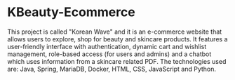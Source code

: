 # KBeauty-Ecommerce
This project is called "Korean Wave" and it is an e-commerce website that allows users to explore, shop for beauty and skincare products. 
It features a user-friendly interface with authentication, dynamic cart and wishlist management, role-based access (for users and admins) and a chatbot which uses information from a skincare related PDF. 
The technologies used are: Java, Spring, MariaDB, Docker, HTML, CSS, JavaScript and Python.
